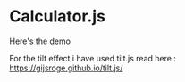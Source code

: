 # Calculator.js
Here's the demo



For the tilt effect i have used tilt.js read here  : https://gijsroge.github.io/tilt.js/
